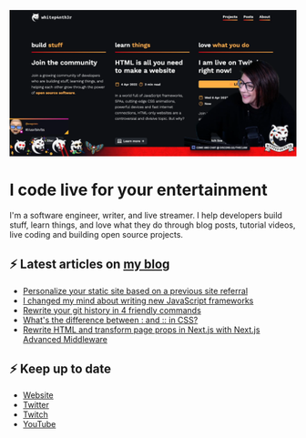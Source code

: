 ![A screenshot from my Twitch stream, with me against my website background](twitch_grab.png)

# I code live for your entertainment

I'm a software engineer, writer, and live streamer. I help developers build stuff, learn things, and love what they do
through blog posts, tutorial videos, live coding and building open source projects.

## ⚡️ Latest articles on [my blog](https://whitep4nth3r.com)

<!-- BLOG-POST-LIST:START -->
- [Personalize your static site based on a previous site referral](https://ntl.fyi/3SBU2DY)
- [I changed my mind about writing new JavaScript frameworks](https://whitep4nth3r.com/blog/write-a-new-javascript-framework/)
- [Rewrite your git history in 4 friendly commands](https://whitep4nth3r.com/blog/rewrite-git-history/)
- [What&#39;s the difference between : and :: in CSS?](https://whitep4nth3r.com/blog/pseudo-classes-and-pseudo-elements/)
- [Rewrite HTML and transform page props in Next.js with Next.js Advanced Middleware](https://ntl.fyi/nextjs-rewrite-html-at-the-edge)
<!-- BLOG-POST-LIST:END -->

## ⚡️ Keep up to date

- [Website](https://whitep4nth3r.com/)
- [Twitter](https://twitter.com/whitep4nth3r)
- [Twitch](https://twitch.tv/whitep4nth3r)
- [YouTube](https://www.youtube.com/c/whitep4nth3r/videos)
